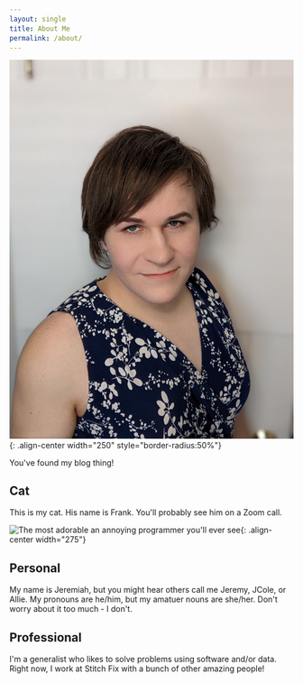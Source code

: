 ```yaml
---
layout: single
title: About Me
permalink: /about/
---
```


![The most adorable an annoying programmer you'll ever see](/assets/images/profile.jpg){: .align-center width="250" style="border-radius:50%"}

You've found my blog thing!

## Cat

This is my cat. His name is Frank. You'll probably see him on a Zoom call.

![The most adorable an annoying programmer you'll ever see](/assets/images/frank.jpg){: .align-center width="275"}

## Personal

My name is Jeremiah, but you might hear others call me Jeremy, JCole, or Allie. 
My pronouns are he/him, but my amatuer nouns are she/her. Don't worry about it too much - I don't.

## Professional

I'm a generalist who likes to solve problems using software and/or data. Right now, I work at Stitch Fix with a bunch of other amazing people!
